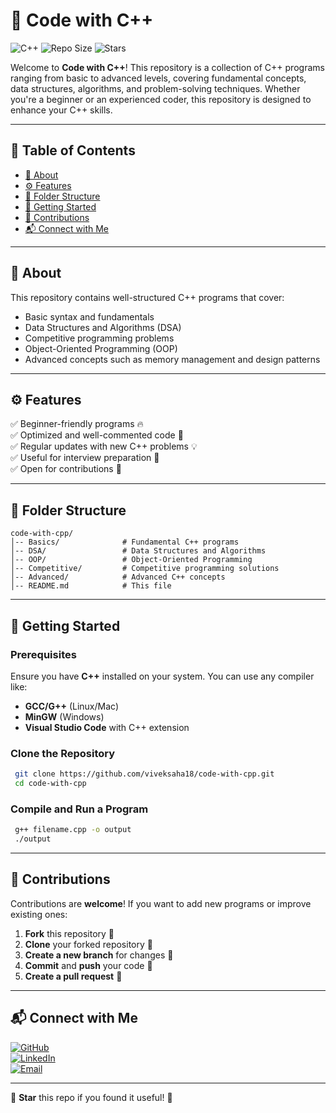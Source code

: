# 🚀 Code with C++

![C++](https://img.shields.io/badge/C%2B%2B-Programming-blue.svg) ![Repo Size](https://img.shields.io/github/repo-size/viveksaha18/code-with-cpp) ![Stars](https://img.shields.io/github/stars/viveksaha18/code-with-cpp?style=social)

Welcome to **Code with C++**! This repository is a collection of C++ programs ranging from basic to advanced levels, covering fundamental concepts, data structures, algorithms, and problem-solving techniques. Whether you're a beginner or an experienced coder, this repository is designed to enhance your C++ skills.

---

## 📌 Table of Contents
- [📖 About](#-about)
- [⚙️ Features](#️-features)
- [📂 Folder Structure](#-folder-structure)
- [🚀 Getting Started](#-getting-started)
- [📜 Contributions](#-contributions)
- [📬 Connect with Me](#-connect-with-me)

---

## 📖 About
This repository contains well-structured C++ programs that cover:
- Basic syntax and fundamentals
- Data Structures and Algorithms (DSA)
- Competitive programming problems
- Object-Oriented Programming (OOP)
- Advanced concepts such as memory management and design patterns

---

## ⚙️ Features
✅ Beginner-friendly programs 🔥  
✅ Optimized and well-commented code 📝  
✅ Regular updates with new C++ problems 💡  
✅ Useful for interview preparation 🎯  
✅ Open for contributions 🚀

---

## 📂 Folder Structure
```
code-with-cpp/
│-- Basics/              # Fundamental C++ programs
│-- DSA/                 # Data Structures and Algorithms
│-- OOP/                 # Object-Oriented Programming
│-- Competitive/         # Competitive programming solutions
│-- Advanced/            # Advanced C++ concepts
│-- README.md            # This file
```

---

## 🚀 Getting Started

### Prerequisites
Ensure you have **C++** installed on your system. You can use any compiler like:
- **GCC/G++** (Linux/Mac)
- **MinGW** (Windows)
- **Visual Studio Code** with C++ extension

### Clone the Repository
```sh
 git clone https://github.com/viveksaha18/code-with-cpp.git
 cd code-with-cpp
```

### Compile and Run a Program
```sh
 g++ filename.cpp -o output
 ./output
```

---

## 📜 Contributions
Contributions are **welcome**! If you want to add new programs or improve existing ones:
1. **Fork** this repository 🍴
2. **Clone** your forked repository 🔗
3. **Create a new branch** for changes 🌿
4. **Commit** and **push** your code 🚀
5. **Create a pull request** 📩

---

## 📬 Connect with Me
[![GitHub](https://img.shields.io/badge/GitHub-viveksaha18-black?style=flat&logo=github)](https://github.com/viveksaha18)  
[![LinkedIn](https://img.shields.io/badge/LinkedIn-Vivek%20Saha-blue?style=flat&logo=linkedin)](https://www.linkedin.com/in/viveksaha18)  
[![Email](https://img.shields.io/badge/Email-viveksaha18%40gmail.com-red?style=flat&logo=gmail)](mailto:viveksaha18@gmail.com)

---

🌟 **Star** this repo if you found it useful! 🚀
